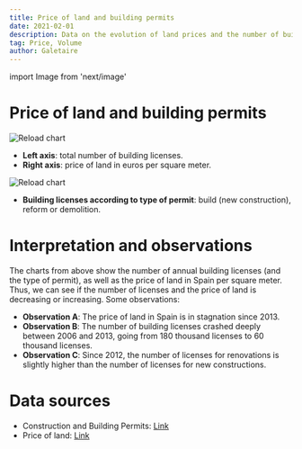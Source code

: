 ```yaml
---
title: Price of land and building permits
date: 2021-02-01
description: Data on the evolution of land prices and the number of building permits, depending on whether they are for new construction, renovations or demolitions.
tag: Price, Volume
author: Galetaire
---
```


import Image from 'next/image'

# Price of land and building permits

![Reload chart](/images/llicenciesobra.png)

- **Left axis**: total number of building licenses.
- **Right axis**: price of land in euros per square meter.

![Reload chart](/images/tipusobra.png)

- **Building licenses according to type of permit**: build (new construction), reform or demolition.

# Interpretation and observations

The charts from above show the number of annual building licenses (and the type of permit), as well as the price of land in Spain per square meter. Thus, we can see if the number of licenses and the price of land is decreasing or increasing. Some observations:

- **Observation A**: The price of land in Spain is in stagnation since 2013.
- **Observation B**: The number of building licenses crashed deeply between 2006 and 2013, going from 180 thousand licenses to 60 thousand licenses.
- **Observation C**: Since 2012, the number of licenses for renovations is slightly higher than the number of licenses for new constructions.

# Data sources

- Construction and Building Permits: [Link](https://apps.fomento.gob.es/BoletinOnline/?nivel=2&orden=10000000)
- Price of land: [Link](https://www.mitma.gob.es/el-ministerio/informacion-estadistica/vivienda-y-actuaciones-urbanas/estadisticas/suelo/estadisticas-de-precios-de-suelo-urbano)
